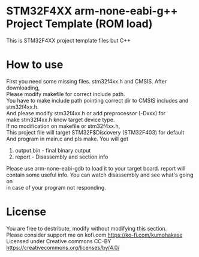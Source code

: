 STM32F4XX arm-none-eabi-g++ Project Template (ROM load)
=====   
This is STM32F4XX project template files but C++    

How to use
=====
First you need some missing files. stm32f4xx.h and CMSIS. After downloading,   
Please modify makefile for correct include path.  
You have to make include path pointing correct dir to CMSIS includes and stm32f4xx.h.  
And please modify stm32f4xx.h or add preprocessor (-Dxxx) for   
make stm32f4xx.h know target device type.   
If no modification on makefile or stm32f4xx.h,   
This project file will target STM32F$Discovery (STM32F403) for default  
And program in main.c and pls make. You will get   
1. output.bin - final binary output
2. report - Disassembly and section info
   
Please use arm-none-eabi-gdb to load it to your target board.
report will contain some useful info. You can watch disassembly and see what's going on   
in case of your program not responding.   

License
=====
You are free to destribute, modify without modifying this section.  
Please consider support me on kofi.com https://ko-fi.com/kumohakase  
Licensed under Creative commons CC-BY https://creativecommons.org/licenses/by/4.0/
